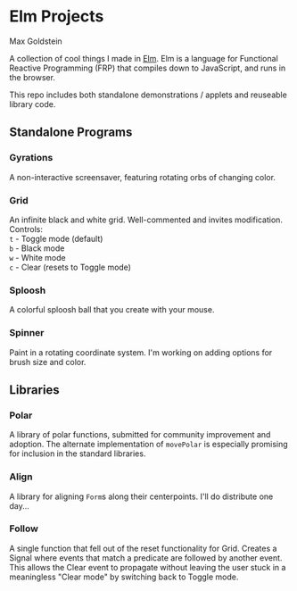 Elm Projects
============
Max Goldstein

A collection of cool things I made in [Elm](http://elm-lang.org/). Elm is a
language for Functional Reactive Programming (FRP) that compiles down to
JavaScript, and runs in the browser.

This repo includes both standalone demonstrations / applets and reuseable
library code.

## Standalone Programs
### Gyrations
A non-interactive screensaver, featuring rotating orbs of changing color.

### Grid
An infinite black and white grid. Well-commented and invites modification.
Controls:  
`t` - Toggle mode (default)  
`b` - Black mode  
`w` - White mode  
`c` - Clear (resets to Toggle mode)  

### Sploosh
A colorful sploosh ball that you create with your mouse.

### Spinner
Paint in a rotating coordinate system. I'm working on adding options for brush
size and color.

## Libraries

### Polar
A library of polar functions, submitted for community improvement and adoption.
The alternate implementation of `movePolar` is especially promising for
inclusion in the standard libraries.

### Align
A library for aligning `Form`s along their centerpoints. I'll do distribute one day...

### Follow
A single function that fell out of the reset functionality for Grid. Creates a
Signal where events that match a predicate are followed by another event. This
allows the Clear event to propagate without leaving the user stuck in a
meaningless "Clear mode" by switching back to Toggle mode.
